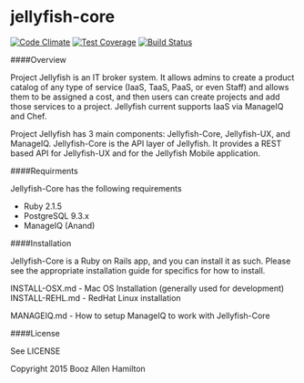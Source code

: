 jellyfish-core
=======

[![Code Climate](https://codeclimate.com/repos/54c2c15e69568066da0003ed/badges/c6cc02c252d341b6eeb3/gpa.svg)](https://codeclimate.com/repos/54c2c15e69568066da0003ed/feed)
[![Test Coverage](https://codeclimate.com/repos/54c2c15e69568066da0003ed/badges/c6cc02c252d341b6eeb3/coverage.svg)](https://codeclimate.com/repos/54c2c15e69568066da0003ed/feed)
[![Build Status](https://magnum.travis-ci.com/booz-allen-hamilton/jellyfish-core.svg?token=hzrJLxrVn5bNaxiZp1bx&branch=master)](https://magnum.travis-ci.com/booz-allen-hamilton/jellyfish-core)

####Overview

Project Jellyfish is an IT broker system.  It allows admins to create a product catalog of any type of service (IaaS,
TaaS, PaaS, or even Staff) and allows them to be assigned a cost, and then users can create projects and add those
services to a project.  Jellyfish current supports IaaS via ManageIQ and Chef.

Project Jellyfish has 3 main components: Jellyfish-Core, Jellyfish-UX, and ManageIQ.  Jellyfish-Core is the API layer
of Jellyfish.  It provides a REST based API for Jellyfish-UX and for the Jellyfish Mobile application.


####Requirments

Jellyfish-Core has the following requirements

* Ruby 2.1.5
* PostgreSQL 9.3.x
* ManageIQ (Anand)

####Installation

Jellyfish-Core is a Ruby on Rails app, and you can install it as such.  Please see the appropriate installation
guide for specifics for how to install.

INSTALL-OSX.md - Mac OS Installation (generally used for development)
INSTALL-REHL.md - RedHat Linux installation

MANAGEIQ.md - How to setup ManageIQ to work with Jellyfish-Core

####License

See LICENSE


Copyright 2015 Booz Allen Hamilton
